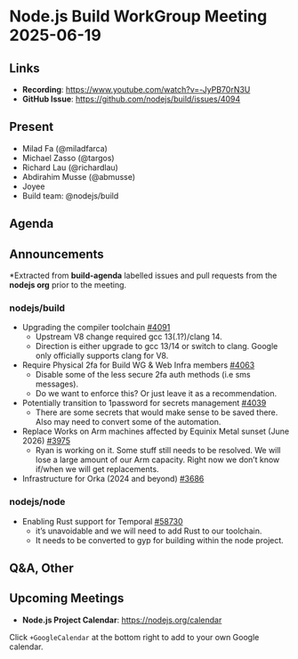# Node.js  Build WorkGroup Meeting 2025-06-19

## Links

* **Recording**: https://www.youtube.com/watch?v=-JyPB70rN3U
* **GitHub Issue**: https://github.com/nodejs/build/issues/4094

## Present

* Milad Fa (@miladfarca)
* Michael Zasso (@targos)
* Richard Lau (@richardlau)
* Abdirahim Musse (@abmusse)
* Joyee 
* Build team: @nodejs/build


## Agenda

## Announcements

*Extracted from **build-agenda** labelled issues and pull requests from the **nodejs org** prior to the meeting.

### nodejs/build

* Upgrading the compiler toolchain [#4091](https://github.com/nodejs/build/issues/4091)
  * Upstream V8 change required gcc 13(.1?)/clang 14.
  * Direction is either upgrade to gcc 13/14 or switch to clang. Google only officially supports clang for V8.
* Require Physical 2fa for Build WG & Web Infra members [#4063](https://github.com/nodejs/build/issues/4063)
  * Disable some of the less secure 2fa auth methods (i.e sms messages). 
  * Do we want to enforce this? Or just leave it as a recommendation.
* Potentially transition to 1password for secrets management [#4039](https://github.com/nodejs/build/issues/4039)
  * There are some secrets that would make sense to be saved there. Also may need to convert some of the automation.
* Replace Works on Arm machines affected by Equinix Metal sunset (June 2026) [#3975](https://github.com/nodejs/build/issues/3975)
  * Ryan is working on it. Some stuff still needs to be resolved. We will lose a large amount of our Arm capacity. Right now we don’t know if/when we will get replacements.
* Infrastructure for Orka (2024 and beyond) [#3686](https://github.com/nodejs/build/issues/3686)

### nodejs/node

* Enabling Rust support for Temporal [#58730](https://github.com/nodejs/node/issues/58730)
  * it’s unavoidable and we will need to add Rust to our toolchain.
  * It needs to be converted to gyp for building within the node project.
  

## Q&A, Other

## Upcoming Meetings

* **Node.js Project Calendar**: <https://nodejs.org/calendar>

Click `+GoogleCalendar` at the bottom right to add to your own Google calendar.

